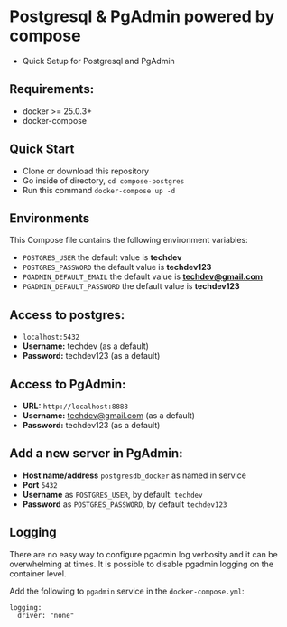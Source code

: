 # Postgresql & PgAdmin powered by compose
* Quick Setup for Postgresql and PgAdmin

## Requirements:
* docker >= 25.0.3+
* docker-compose

## Quick Start
* Clone or download this repository
* Go inside of directory,  `cd compose-postgres`
* Run this command `docker-compose up -d`


## Environments
This Compose file contains the following environment variables:

* `POSTGRES_USER` the default value is **techdev**
* `POSTGRES_PASSWORD` the default value is **techdev123**
* `PGADMIN_DEFAULT_EMAIL` the default value is **techdev@gmail.com**
* `PGADMIN_DEFAULT_PASSWORD` the default value is **techdev123**

## Access to postgres: 
* `localhost:5432`
* **Username:** techdev (as a default)
* **Password:** techdev123 (as a default)

## Access to PgAdmin: 
* **URL:** `http://localhost:8888`
* **Username:** techdev@gmail.com (as a default)
* **Password:** techdev123 (as a default)

## Add a new server in PgAdmin:
* **Host name/address** `postgresdb_docker` as named in service 
* **Port** `5432`
* **Username** as `POSTGRES_USER`, by default: `techdev`
* **Password** as `POSTGRES_PASSWORD`, by default `techdev123`

## Logging

There are no easy way to configure pgadmin log verbosity and it can be overwhelming at times. It is possible to disable pgadmin logging on the container level.

Add the following to `pgadmin` service in the `docker-compose.yml`:

```
logging:
  driver: "none"
```